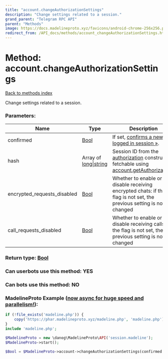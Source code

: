 ```yaml
---
title: "account.changeAuthorizationSettings"
description: "Change settings related to a session."
grand_parent: "Telegram RPC API"
parent: "Methods"
image: https://docs.madelineproto.xyz/favicons/android-chrome-256x256.png
redirect_from: /API_docs/methods/account_changeAuthorizationSettings.html
---
```

# Method: account.changeAuthorizationSettings
[Back to methods index](index.html)



Change settings related to a session.

### Parameters:

| Name     |    Type       | Description | Required |
|----------|---------------|-------------|----------|
|confirmed|[Bool](/API_docs/types/Bool.html) | If set, [confirms a newly logged in session »](https://core.telegram.org/api/auth#confirming-login). | Optional|
|hash|Array of [long\|string](/API_docs/types/long\|string.html) | Session ID from the [authorization](../constructors/authorization.html) constructor, fetchable using [account.getAuthorizations](../methods/account.getAuthorizations.html) | Optional|
|encrypted\_requests\_disabled|[Bool](/API_docs/types/Bool.html) | Whether to enable or disable receiving encrypted chats: if the flag is not set, the previous setting is not changed | Optional|
|call\_requests\_disabled|[Bool](/API_docs/types/Bool.html) | Whether to enable or disable receiving calls: if the flag is not set, the previous setting is not changed | Optional|


### Return type: [Bool](/API_docs/types/Bool.html)

### Can userbots use this method: **YES**

### Can bots use this method: **NO**


### MadelineProto Example ([now async for huge speed and parallelism!](https://docs.madelineproto.xyz/docs/ASYNC.html)):


```php
if (!file_exists('madeline.php')) {
    copy('https://phar.madelineproto.xyz/madeline.php', 'madeline.php');
}
include 'madeline.php';

$MadelineProto = new \danog\MadelineProto\API('session.madeline');
$MadelineProto->start();

$Bool = $MadelineProto->account->changeAuthorizationSettings(confirmed: $Bool, hash: [$long\|string, $long\|string], encrypted_requests_disabled: $Bool, call_requests_disabled: $Bool, );
```

